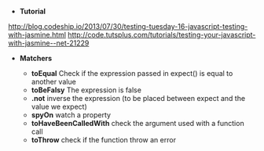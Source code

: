 * **Tutorial**

http://blog.codeship.io/2013/07/30/testing-tuesday-16-javascript-testing-with-jasmine.html
http://code.tutsplus.com/tutorials/testing-your-javascript-with-jasmine--net-21229

* **Matchers**  
  
  * **toEqual** Check if the expression passed in expect() is equal to another value 
  * **toBeFalsy** The expression is false
  * **.not** inverse the expression (to be placed between expect and the value we expect)
  * **spyOn** watch a property
  * **toHaveBeenCalledWith** check the argument used with a function call
  * **toThrow** check if the function throw an error
